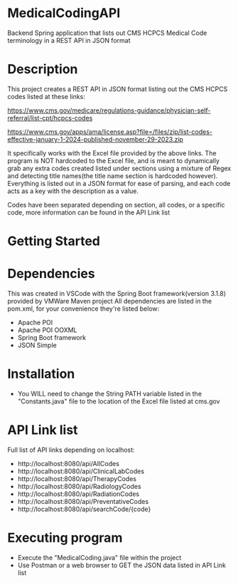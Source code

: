 # MedicalCodingAPI
Backend Spring application that lists out CMS HCPCS Medical Code terminology in a REST API in JSON format

# Description
This project creates a REST API in JSON format listing out the CMS HCPCS codes listed at these links:

https://www.cms.gov/medicare/regulations-guidance/physician-self-referral/list-cpt/hcpcs-codes

https://www.cms.gov/apps/ama/license.asp?file=/files/zip/list-codes-effective-january-1-2024-published-november-29-2023.zip

It specifically works with the Excel file provided by the above links.
The program is NOT hardcoded to the Excel file, and is meant to dynamically grab any extra codes created listed under sections using a mixture of Regex and detecting title names(the title name section is hardcoded however).
Everything is listed out in a JSON format for ease of parsing, and each code acts as a key with the description as a value.

Codes have been separated depending on section, all codes, or a specific code, more information can be found in the API Link list

# Getting Started
# Dependencies
This was created in VSCode with the Spring Boot framework(version 3.1.8) provided by VMWare
Maven project
All dependencies are listed in the pom.xml, for your convenience they're listed below:
- Apache POI
- Apache POI OOXML
- Spring Boot framework
- JSON Simple

# Installation
- You WILL need to change the String PATH variable listed in the "Constants.java" file to the location of the Excel file listed at cms.gov

# API Link list
Full list of API links depending on localhost:
- http://localhost:8080/api/AllCodes
- http://localhost:8080/api/ClinicalLabCodes
- http://localhost:8080/api/TherapyCodes
- http://localhost:8080/api/RadiologyCodes
- http://localhost:8080/api/RadiationCodes
- http://localhost:8080/api/PreventativeCodes
- http://localhost:8080/api/searchCode/{code}
  
# Executing program
- Execute the "MedicalCoding.java" file within the project
- Use Postman or a web browser to GET the JSON data listed in API Link list
  
